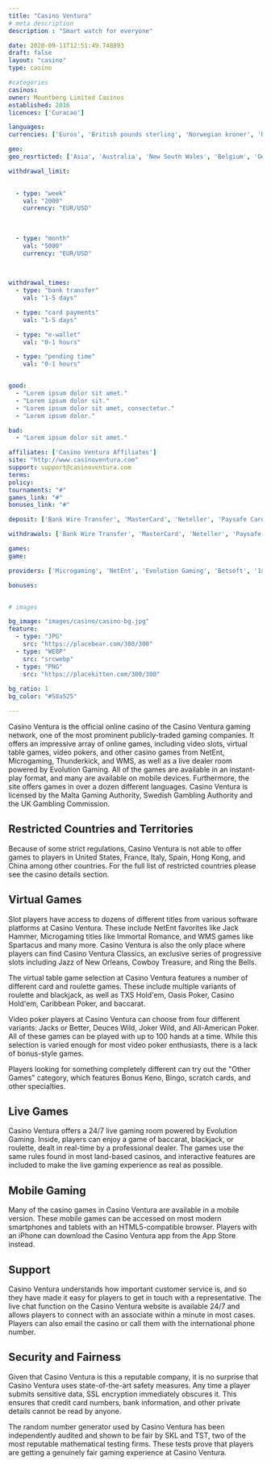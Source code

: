 ```yaml
---
title: "Casino Ventura"
# meta description
description : "Smart watch for everyone"

date: 2020-09-11T12:51:49.748893
draft: false
layout: "casino" 
type: casino

#categories
casinos: 
owner: Mountberg Limited Casinos
established: 2016
licences: ['Curacao']

languages: 
currencies: ['Euros', 'British pounds sterling', 'Norwegian kroner', 'Russian rubles', 'US dollars']

geo: 
geo_resrticted: ['Asia', 'Australia', 'New South Wales', 'Belgium', 'Germany', 'Schleswig-Holstein', 'Italy', 'Netherlands', 'Puerto Rico', 'Spain', 'Sweden', 'Switzerland', 'U.S. Minor Outlying Islands', 'United Kingdom', 'United States', 'Alabama', 'Alaska', 'American Samoa', 'Arizona', 'Arkansas', 'California', 'Colorado', 'Connecticut', 'Delaware', 'District of Columbia', 'Florida', 'Georgia(US)', 'Guam', 'Hawaii', 'Idaho', 'Illinois', 'Indiana', 'Iowa', 'Kansas', 'Kentucky', 'Louisiana', 'Maine', 'Maryland', 'Massachusetts', 'Michigan', 'Minnesota', 'Mississippi', 'Missouri', 'Montana', 'Nebraska', 'Nevada', 'New Hampshire', 'New Jersey', 'New Mexico', 'New York', 'North Carolina', 'North Dakota', 'Northern Mariana Islands', 'Ohio', 'Oklahoma', 'Oregon', 'Pennsylvania', 'Rhode Island', 'South Carolina', 'South Dakota', 'Tennessee', 'Texas', 'U.S. Virgin Islands', 'Utah', 'Vermont', 'Virginia', 'Washington', 'West Virginia', 'Wisconsin', 'Wyoming']

withdrawal_limit:

  
  - type: "week"
    val: "2000"
    currency: "EUR/USD"
  
  
  
  - type: "month"
    val: "5000"
    currency: "EUR/USD"
  
  

withdrawal_times:
  - type: "bank transfer"
    val: "1-5 days"

  - type: "card payments"
    val: "1-5 days"

  - type: "e-wallet"
    val: "0-1 hours"

  - type: "pending time"
    val: "0-1 hours"


good:
  - "Lorem ipsum dolor sit amet."
  - "Lorem ipsum dolor sit."
  - "Lorem ipsum dolor sit amet, consectetur."
  - "Lorem ipsum dolor."

bad:
  - "Lorem ipsum dolor sit amet."

affiliates: ['Casino Ventura Affiliates']
site: "http://www.casinoventura.com"
support: support@casinoventura.com
terms:
policy:
tournaments: "#"
games_link: "#"
bonuses_link: "#"

deposit: ['Bank Wire Transfer', 'MasterCard', 'Neteller', 'Paysafe Card', 'Visa', 'iDEAL', 'Sofortuberweisung', 'POLi', 'GiroPay', 'Multibanco', 'QIWI', 'Trustly', 'Skrill', 'dotpay', 'TrustPay', 'WebMoney', 'Yandex Money', 'Moneta']

withdrawals: ['Bank Wire Transfer', 'MasterCard', 'Neteller', 'Paysafe Card', 'Visa', 'iDEAL', 'POLi', 'GiroPay', 'Multibanco', 'Skrill', 'Dotpay']

games: 
game:

providers: ['Microgaming', 'NetEnt', 'Evolution Gaming', 'Betsoft', '1x2Games', 'iSoftBet', 'Oryx Gaming', 'GameArt', 'RCT Gaming', 'Intervision Gaming', 'Pragmatic Play']

bonuses:


# images

bg_image: "images/casino/casino-bg.jpg"  
feature:
  - type: "JPG" 
    src: "https://placebear.com/300/300"
  - type: "WEBP"
    src: "srcwebp"
  - type: "PNG"
    src: "https://placekitten.com/300/300"  
 
bg_ratio: 1 
bg_color: "#58a525"  

---
```


Casino Ventura is the official online casino of the Casino Ventura gaming network, one of the most prominent publicly-traded gaming companies. It offers an impressive array of online games, including video slots, virtual table games, video pokers, and other casino games from NetEnt, Microgaming, Thunderkick, and WMS, as well as a live dealer room powered by Evolution Gaming. All of the games are available in an instant-play format, and many are available on mobile devices. Furthermore, the site offers games in over a dozen different languages. Casino Ventura is licensed by the Malta Gaming Authority, Swedish Gambling Authority and the UK Gambling Commission.

## Restricted Countries and Territories
Because of some strict regulations, Casino Ventura is not able to offer games to players in United States, France, Italy, Spain, Hong Kong, and China among other countries. For the full list of restricted countries please see the casino details section.

## Virtual Games
Slot players have access to dozens of different titles from various software platforms at Casino Ventura. These include NetEnt favorites like Jack Hammer, Microgaming titles like Immortal Romance, and WMS games like Spartacus and many more. Casino Ventura is also the only place where players can find Casino Ventura Classics, an exclusive series of progressive slots including Jazz of New Orleans, Cowboy Treasure, and Ring the Bells.

The virtual table game selection at Casino Ventura features a number of different card and roulette games. These include multiple variants of roulette and blackjack, as well as TXS Hold'em, Oasis Poker, Casino Hold'em, Caribbean Poker, and baccarat.

Video poker players at Casino Ventura can choose from four different variants: Jacks or Better, Deuces Wild, Joker Wild, and All-American Poker. All of these games can be played with up to 100 hands at a time. While this selection is varied enough for most video poker enthusiasts, there is a lack of bonus-style games.

Players looking for something completely different can try out the "Other Games" category, which features Bonus Keno, Bingo, scratch cards, and other specialties.

## Live Games
Casino Ventura offers a 24/7 live gaming room powered by Evolution Gaming. Inside, players can enjoy a game of baccarat, blackjack, or roulette, dealt in real-time by a professional dealer. The games use the same rules found in most land-based casinos, and interactive features are included to make the live gaming experience as real as possible.

## Mobile Gaming
Many of the casino games in Casino Ventura are available in a mobile version. These mobile games can be accessed on most modern smartphones and tablets with an HTML5-compatible browser. Players with an iPhone can download the Casino Ventura app from the App Store instead.

## Support
Casino Ventura understands how important customer service is, and so they have made it easy for players to get in touch with a representative. The live chat function on the Casino Ventura website is available 24/7 and allows players to connect with an associate within a minute in most cases. Players can also email the casino or call them with the international phone number.

## Security and Fairness
Given that Casino Ventura is this a reputable company, it is no surprise that Casino Ventura uses state-of-the-art safety measures. Any time a player submits sensitive data, SSL encryption immediately obscures it. This ensures that credit card numbers, bank information, and other private details cannot be read by anyone.

The random number generator used by Casino Ventura has been independently audited and shown to be fair by SKL and TST, two of the most reputable mathematical testing firms. These tests prove that players are getting a genuinely fair gaming experience at Casino Ventura.